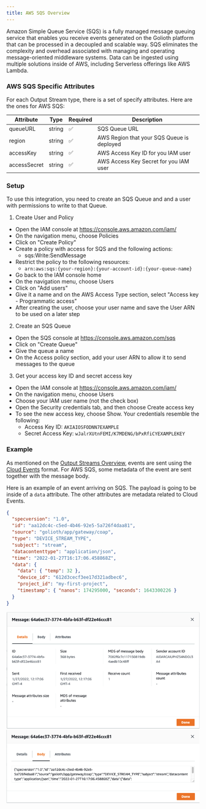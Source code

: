 ```yaml
---
title: AWS SQS Overview
---
```


Amazon Simple Queue Service (SQS) is a fully managed message queuing service that enables you receive events generated on the Golioth platform that can be processed in a decoupled and scalable way. SQS eliminates the complexity and overhead associated with managing and operating message-oriented middleware systems. Data can be ingested using multiple solutions inside of AWS, including Serverless offerings like AWS Lambda.

### AWS SQS Specific Attributes

For each Output Stream type, there is a set of specify attributes. Here are the ones for AWS SQS:

| Attribute    | Type   | Required | Description                                |
| ------------ | ------ | -------- | ------------------------------------------ |
| queueURL     | string | ✅       | SQS Queue URL                              |
| region       | string | ✅       | AWS Region that your SQS Queue is deployed |
| accessKey    | string | ✅       | AWS Access Key ID for you IAM user         |
| accessSecret | string | ✅       | AWS Access Key Secret for you IAM user     |

### Setup

To use this integration, you need to create an SQS Queue and and a user with permissions to write to that Queue.

1. Create User and Policy

- Open the IAM console at https://console.aws.amazon.com/iam/
- On the navigation menu, choose Policies
- Click on "Create Policy"
- Create a policy with access for SQS and the following actions:
  - sqs:Write:SendMessage
- Restrict the policy to the following resources:
  - `arn:aws:sqs:{your-region}:{your-account-id}:{your-queue-name}`
- Go back to the IAM console home
- On the navigation menu, choose Users
- Click on "Add users"
- Give it a name and on the AWS Access Type section, select "Access key - Programmatic access"
- After creating the user, choose your user name and save the User ARN to be used on a later step

2. Create an SQS Queue

- Open the SQS console at https://console.aws.amazon.com/sqs
- Click on "Create Queue"
- Give the queue a name
- On the Access policy section, add your user ARN to allow it to send messages to the queue

3. Get your access key ID and secret access key

- Open the IAM console at https://console.aws.amazon.com/iam/
- On the navigation menu, choose Users
- Choose your IAM user name (not the check box)
- Open the Security credentials tab, and then choose Create access key
- To see the new access key, choose Show. Your credentials resemble the following:
  - Access Key ID: `AKIAIOSFODNN7EXAMPLE`
  - Secret Access Key: `wJalrXUtnFEMI/K7MDENG/bPxRfiCYEXAMPLEKEY`

### Example

As mentioned on the [Output Streams Overview](/data-routing/output-streams), events are sent using the [Cloud Events](https://cloudevents.io) format. For AWS SQS, some metadata of the event are sent together with the message body.

Here is an example of an event arriving on SQS. The payload is going to be inside of a `data` attribute. The other attributes are metadata related to Cloud Events.

```json
{
  "specversion": "1.0",
  "id": "aa12dc4c-c5ed-4b46-92e5-5a726f4daa81",
  "source": "golioth/app/gateway/coap",
  "type": "DEVICE_STREAM_TYPE",
  "subject": "stream",
  "datacontenttype": "application/json",
  "time": "2022-01-27T16:17:06.458868Z",
  "data": {
    "data": { "temp": 32 },
    "device_id": "612d3cecf3ee17d321adbec6",
    "project_id": "my-first-project",
    "timestamp": { "nanos": 174295000, "seconds": 1643300226 }
  }
}
```

![Message on AWS SQS](./assets/msg-header.png)
![Message on AWS SQS](./assets/msg-body.png)
